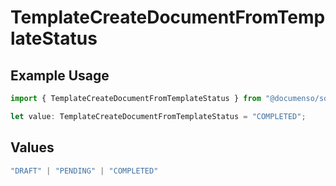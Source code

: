 # TemplateCreateDocumentFromTemplateStatus

## Example Usage

```typescript
import { TemplateCreateDocumentFromTemplateStatus } from "@documenso/sdk-typescript/models/operations";

let value: TemplateCreateDocumentFromTemplateStatus = "COMPLETED";
```

## Values

```typescript
"DRAFT" | "PENDING" | "COMPLETED"
```